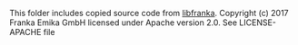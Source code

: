 This folder includes copied source code from [libfranka](https://github.com/frankaemika/libfranka).
Copyright (c) 2017 Franka Emika GmbH licensed under Apache version 2.0. See LICENSE-APACHE file